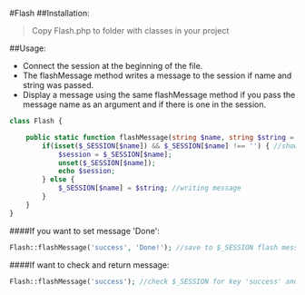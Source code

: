 #Flash
##Installation:

>Copy Flash.php to folder with classes in your project

##Usage:

+ Connect the session at the beginning of the file. 
+ The flashMessage method writes a message to the session if name and string was passed.
+ Display a message using the same flashMessage method 
if you pass the message name as an argument and if there is one in the session.

```php
class Flash {

    public static function flashMessage(string $name, string $string = '') {
        if(isset($_SESSION[$name]) && $_SESSION[$name] !== '') { //show message
            $session = $_SESSION[$name];
            unset($_SESSION[$name]);
            echo $session;
        } else {
            $_SESSION[$name] = $string; //writing message
        }
    }
}
```
####If you want to set message 'Done':

```php
Flash::flashMessage('success', 'Done!'); //save to $_SESSION flash message ['name' => 'string'];

```
####If want to check and return message:
```php
Flash::flashMessage('success'); //check $_SESSION for key 'success' and show value;
```

